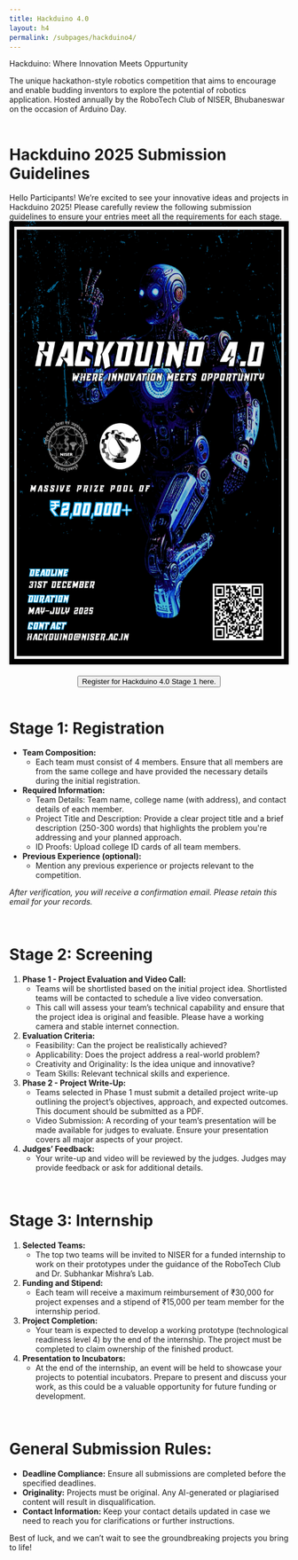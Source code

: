 ```yaml
---
title: Hackduino 4.0
layout: h4
permalink: /subpages/hackduino4/
---
```

<p class="headings">Hackduino: Where Innovation Meets Oppurtunity</p>
The unique hackathon-style robotics competition that aims to encourage and enable budding inventors to explore the potential of robotics application. Hosted annually by the RoboTech Club of NISER, Bhubaneswar on the occasion of Arduino Day.
<br>
<br>
<h1 class="headings">Hackduino 2025 Submission Guidelines</h1>
Hello Participants!
We’re excited to see your innovative ideas and projects in Hackduino 2025! Please carefully review the following submission guidelines to ensure your entries meet all the requirements for each stage.
<br>
<center><img class="poster" src="/images/hackduino4_postor.jpg" height="800px" width="600px"></center>
<br>
<center><a href="https://docs.google.com/forms/d/e/1FAIpQLScThQmXguPeuG_FQ3i1Dplkop3CiO8y8J8rttkt242APR1aqw/viewform?usp=sf_link"><button>Register for Hackduino 4.0 Stage 1 here.</button></a></center>
<br>
<h1 class="headings">Stage 1: Registration</h1>

- **Team Composition:**
  - Each team must consist of 4 members. Ensure that all members are from the same college and have provided the necessary details during the initial registration.
- **Required Information:**
  - Team Details: Team name, college name (with address), and contact details of each member.
  - Project Title and Description: Provide a clear project title and a brief description (250-300 words) that highlights the problem you're addressing and your planned approach.
  - ID Proofs: Upload college ID cards of all team members.
- **Previous Experience (optional):**
  - Mention any previous experience or projects relevant to the competition.
  
*After verification, you will receive a confirmation email. Please retain this email for your records.*

<br>
<h1 class="headings">Stage 2: Screening</h1>

1. **Phase 1 - Project Evaluation and Video Call:**
   - Teams will be shortlisted based on the initial project idea. Shortlisted teams will be contacted to schedule a live video conversation.
   - This call will assess your team’s technical capability and ensure that the project idea is original and feasible. Please have a working camera and stable internet connection.
2. **Evaluation Criteria:**
   - Feasibility: Can the project be realistically achieved?
   - Applicability: Does the project address a real-world problem?
   - Creativity and Originality: Is the idea unique and innovative?
   - Team Skills: Relevant technical skills and experience.
3. **Phase 2 - Project Write-Up:**
   - Teams selected in Phase 1 must submit a detailed project write-up outlining the project’s objectives, approach, and expected outcomes. This document should be submitted as a PDF.
   - Video Submission: A recording of your team’s presentation will be made available for judges to evaluate. Ensure your presentation covers all major aspects of your project.
4. **Judges’ Feedback:**
   - Your write-up and video will be reviewed by the judges. Judges may provide feedback or ask for additional details.

<br>
<h1 class="headings">Stage 3: Internship</h1>

1. **Selected Teams:**
   - The top two teams will be invited to NISER for a funded internship to work on their prototypes under the guidance of the RoboTech Club and Dr. Subhankar Mishra’s Lab.
2. **Funding and Stipend:**
   - Each team will receive a maximum reimbursement of ₹30,000 for project expenses and a stipend of ₹15,000 per team member for the internship period.
3. **Project Completion:**
   - Your team is expected to develop a working prototype (technological readiness level 4) by the end of the internship. The project must be completed to claim ownership of the finished product.
4. **Presentation to Incubators:**
   - At the end of the internship, an event will be held to showcase your projects to potential incubators. Prepare to present and discuss your work, as this could be a valuable opportunity for future funding or development.

<br>
<h1 class="headings">General Submission Rules:</h1>

- **Deadline Compliance:** Ensure all submissions are completed before the specified deadlines.
- **Originality:** Projects must be original. Any AI-generated or plagiarised content will result in disqualification.
- **Contact Information:** Keep your contact details updated in case we need to reach you for clarifications or further instructions.

Best of luck, and we can’t wait to see the groundbreaking projects you bring to life!







